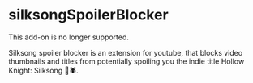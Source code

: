 # silksongSpoilerBlocker
This add-on is no longer supported.

Silksong spoiler blocker is an extension for youtube, that blocks video thumbnails and titles from potentially spoiling you the indie title Hollow Knight: Silksong 🧵🕷️.
